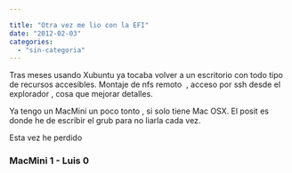 ```yaml
---

title: "Otra vez me lio con la EFI"
date: "2012-02-03"
categories: 
  - "sin-categoria"
---
```


Tras meses usando Xubuntu ya tocaba volver a un escritorio con todo tipo de recursos accesibles. Montaje de nfs remoto  , acceso por ssh desde el explorador , cosa que mejorar detalles.

Ya tengo un MacMini un poco tonto , si solo tiene Mac OSX. El posit es donde he de escribir el grub para no liarla cada vez.

Esta vez he perdido

### MacMini 1 - Luis 0
